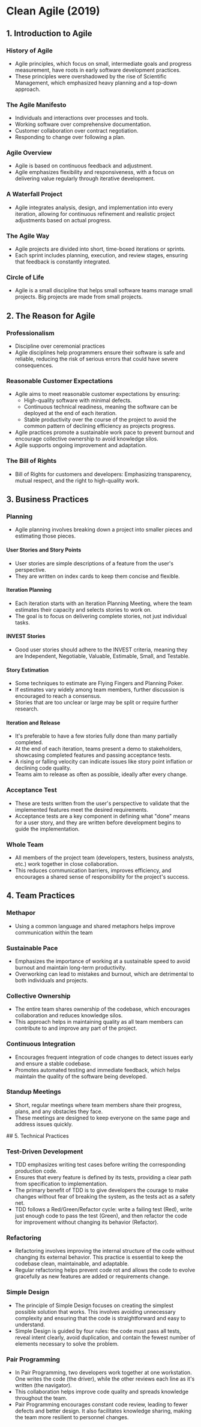 # Clean Agile (2019)

## 1. Introduction to Agile

### History of Agile

- Agile principles, which focus on small, intermediate goals and progress measurement, have roots in early software development practices.
- These principles were overshadowed by the rise of Scientific Management, which emphasized heavy planning and a top-down approach.

### The Agile Manifesto

- Individuals and interactions over processes and tools.
- Working software over comprehensive documentation.
- Customer collaboration over contract negotiation.
- Responding to change over following a plan.

### Agile Overview

- Agile is based on continuous feedback and adjustment.
- Agile emphasizes flexibility and responsiveness, with a focus on delivering value regularly through iterative development.

### A Waterfall Project

- Agile integrates analysis, design, and implementation into every iteration, allowing for continuous refinement and realistic project adjustments based on actual progress​.

### The Agile Way

- Agile projects are divided into short, time-boxed iterations or sprints.
- Each sprint includes planning, execution, and review stages, ensuring that feedback is constantly integrated.

### Circle of Life

- Agile is a small discipline that helps small software teams manage small projects. Big projects are made from small projects.

## 2. The Reason for Agile

### Professionalism

- Discipline over ceremonial practices
- Agile disciplines help programmers ensure their software is safe and reliable, reducing the risk of serious errors that could have severe consequences.

### Reasonable Customer Expectations

- Agile aims to meet reasonable customer expectations by ensuring:
  - High-quality software with minimal defects.
  - Continuous technical readiness, meaning the software can be deployed at the end of each iteration.
  - Stable productivity over the course of the project to avoid the common pattern of declining efficiency as projects progress.
- Agile practices promote a sustainable work pace to prevent burnout and encourage collective ownership to avoid knowledge silos.
- Agile supports ongoing improvement and adaptation.

### The Bill of Rights

- Bill of Rights for customers and developers: Emphasizing transparency, mutual respect, and the right to high-quality work.

## 3. Business Practices

### Planning

- Agile planning involves breaking down a project into smaller pieces and estimating those pieces.

#### User Stories and Story Points

- User stories are simple descriptions of a feature from the user's perspective.
- They are written on index cards to keep them concise and flexible.

#### Iteration Planning

- Each iteration starts with an Iteration Planning Meeting, where the team estimates their capacity and selects stories to work on.
- The goal is to focus on delivering complete stories, not just individual tasks.

#### INVEST Stories

- Good user stories should adhere to the INVEST criteria, meaning they are Independent, Negotiable, Valuable, Estimable, Small, and Testable.

#### Story Estimation

- Some techniques to estimate are Flying Fingers and Planning Poker.
- If estimates vary widely among team members, further discussion is encouraged to reach a consensus.
- Stories that are too unclear or large may be split or require further research.

#### Iteration and Release

- It's preferable to have a few stories fully done than many partially completed.
- At the end of each iteration, teams present a demo to stakeholders, showcasing completed features and passing acceptance tests.
- A rising or falling velocity can indicate issues like story point inflation or declining code quality.
- Teams aim to release as often as possible, ideally after every change.

### Acceptance Test

- These are tests written from the user's perspective to validate that the implemented features meet the desired requirements.
- Acceptance tests are a key component in defining what "done" means for a user story, and they are written before development begins to guide the implementation.

### Whole Team

- All members of the project team (developers, testers, business analysts, etc.) work together in close collaboration.
- This reduces communication barriers, improves efficiency, and encourages a shared sense of responsibility for the project's success.

## 4. Team Practices

### Methapor

- Using a common language and shared metaphors helps improve communication within the team

### Sustainable Pace

- Emphasizes the importance of working at a sustainable speed to avoid burnout and maintain long-term productivity.
- Overworking can lead to mistakes and burnout, which are detrimental to both individuals and projects​.

### Collective Ownership

- The entire team shares ownership of the codebase, which encourages collaboration and reduces knowledge silos.
- This approach helps in maintaining quality as all team members can contribute to and improve any part of the project​.

### Continuous Integration

- Encourages frequent integration of code changes to detect issues early and ensure a stable codebase.
- Promotes automated testing and immediate feedback, which helps maintain the quality of the software being developed.

### Standup Meetings

- Short, regular meetings where team members share their progress, plans, and any obstacles they face.
- These meetings are designed to keep everyone on the same page and address issues quickly​.

## 5. Technical Practices

### Test-Driven Development

- TDD emphasizes writing test cases before writing the corresponding production code.
- Ensures that every feature is defined by its tests, providing a clear path from specification to implementation​.
- The primary benefit of TDD is to give developers the courage to make changes without fear of breaking the system, as the tests act as a safety net​.
- TDD follows a Red/Green/Refactor cycle: write a failing test (Red), write just enough code to pass the test (Green), and then refactor the code for improvement without changing its behavior (Refactor)​.

### Refactoring

- Refactoring involves improving the internal structure of the code without changing its external behavior. This practice is essential to keep the codebase clean, maintainable, and adaptable.
- Regular refactoring helps prevent code rot and allows the code to evolve gracefully as new features are added or requirements change.

### Simple Design

- The principle of Simple Design focuses on creating the simplest possible solution that works. This involves avoiding unnecessary complexity and ensuring that the code is straightforward and easy to understand​.
- Simple Design is guided by four rules: the code must pass all tests, reveal intent clearly, avoid duplication, and contain the fewest number of elements necessary to solve the problem.

### Pair Programming

- In Pair Programming, two developers work together at one workstation. One writes the code (the driver), while the other reviews each line as it's written (the navigator).
- This collaboration helps improve code quality and spreads knowledge throughout the team​.
- Pair Programming encourages constant code review, leading to fewer defects and better design. It also facilitates knowledge sharing, making the team more resilient to personnel changes.
